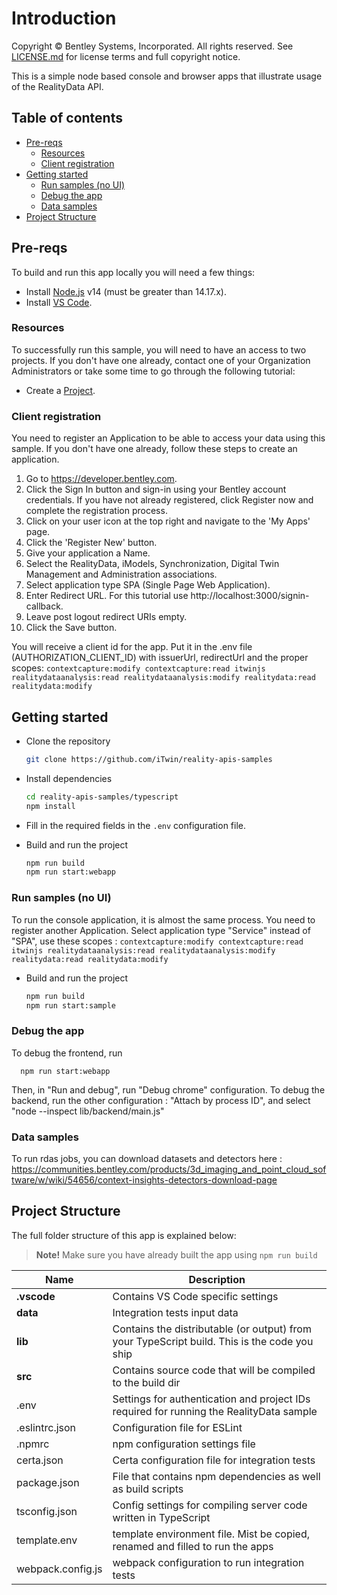 # Introduction

Copyright © Bentley Systems, Incorporated. All rights reserved. See 
[LICENSE.md](./LICENSE.md) for license terms and full copyright notice.

This is a simple node based console and browser apps that illustrate usage of the RealityData API.

## Table of contents

- [Pre-reqs](#pre-reqs)
  - [Resources](#resources)
  - [Client registration](#client-registration)
- [Getting started](#getting-started)
  - [Run samples (no UI)](#run-samples-no-ui)
  - [Debug the app](#debug-the-app)
  - [Data samples](#data-samples)
- [Project Structure](#project-structure)

## Pre-reqs

To build and run this app locally you will need a few things:

- Install [Node.js](https://nodejs.org/en/) v14 (must be greater than 14.17.x).
- Install [VS Code](https://code.visualstudio.com/).

### Resources

To successfully run this sample, you will need to have an access to two projects. If you don't
have one already, contact one of your Organization Administrators or take some time to go through the following tutorial:

- Create a [Project](https://developer.bentley.com/tutorials/create-and-query-projects-guide).

### Client registration

You need to register an Application to be able to access your data using this sample.
If you don't have one already, follow these steps to create an application.

1.  Go to https://developer.bentley.com.
2.  Click the Sign In button and sign-in using your Bentley account credentials.
    If you have not already registered, click Register now and complete the registration process.
3.  Click on your user icon at the top right and navigate to the 'My Apps' page.
4.  Click the 'Register New' button.
5.  Give your application a Name.
6.  Select the RealityData, iModels, Synchronization, Digital Twin Management and Administration associations.
7.  Select application type SPA (Single Page Web Application).
8.  Enter Redirect URL.
    For this tutorial use http://localhost:3000/signin-callback.
9.  Leave post logout redirect URIs empty.
10. Click the Save button.

You will receive a client id for the app. Put it in the .env file (AUTHORIZATION_CLIENT_ID)
with issuerUrl, redirectUrl and the proper scopes: `contextcapture:modify contextcapture:read itwinjs realitydataanalysis:read realitydataanalysis:modify realitydata:read realitydata:modify`

## Getting started

- Clone the repository

  ```sh
  git clone https://github.com/iTwin/reality-apis-samples
  ```

- Install dependencies

  ```sh
  cd reality-apis-samples/typescript
  npm install
  ```

- Fill in the required fields in the `.env` configuration file.

- Build and run the project

  ```sh
  npm run build
  npm run start:webapp
  ```

### Run samples (no UI)

To run the console application, it is almost the same process.
You need to register another Application. Select application type "Service" instead of "SPA", use these scopes : `contextcapture:modify contextcapture:read itwinjs realitydataanalysis:read realitydataanalysis:modify realitydata:read realitydata:modify` 

- Build and run the project

  ```sh
  npm run build
  npm run start:sample
  ```

### Debug the app

To debug the frontend, run
```
  npm run start:webapp
```
Then, in "Run and debug", run "Debug chrome" configuration.
To debug the backend, run the other configuration : "Attach by process ID", and select "node --inspect lib/backend/main.js"

### Data samples

To run rdas jobs, you can download datasets and detectors here : https://communities.bentley.com/products/3d_imaging_and_point_cloud_software/w/wiki/54656/context-insights-detectors-download-page

## Project Structure

The full folder structure of this app is explained below:

> **Note!** Make sure you have already built the app using `npm run build`

| Name                     | Description                                                                                  |
| ------------------------ | ---------------------------------------------------------------------------------------------|
| **.vscode**              | Contains VS Code specific settings                                                           |
| **data**                 | Integration tests input data                                                                 |  
| **lib**                  | Contains the distributable (or output) from your TypeScript build. This is the code you ship |
| **src**                  | Contains source code that will be compiled to the build dir                                  |
| .env                     | Settings for authentication and project IDs required for running the RealityData sample      |
| .eslintrc.json           | Configuration file for ESLint                                                                |
| .npmrc                   | npm configuration settings file                                                              |
| certa.json               | Certa configuration file for integration tests                                               |  
| package.json             | File that contains npm dependencies as well as build scripts                                 |
| tsconfig.json            | Config settings for compiling server code written in TypeScript                              |
| template.env             | template environment file. Mist be copied, renamed and filled to run the apps                |
| webpack.config.js        | webpack configuration to run integration tests                                               |